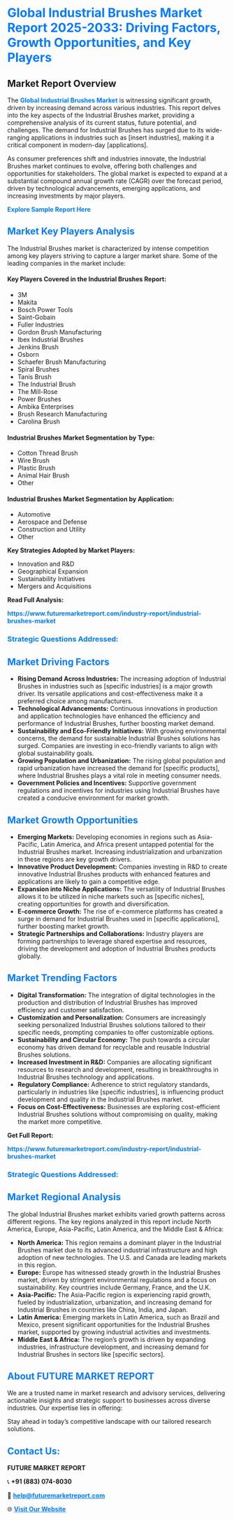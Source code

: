 <h1 style="color: #007BFF;">Global Industrial Brushes Market Report 2025-2033: Driving Factors, Growth Opportunities, and Key Players</h1>

<section id="overview">
<h2>Market Report Overview</h2>
<p>The <a href="https://www.futuremarketreport.com/industry-report/industrial-brushes-market" style="color: #007BFF; text-decoration: none;"><strong>Global Industrial Brushes Market</strong></a> is witnessing significant growth, driven by increasing demand across various industries. This report delves into the key aspects of the Industrial Brushes market, providing a comprehensive analysis of its current status, future potential, and challenges. The demand for Industrial Brushes has surged due to its wide-ranging applications in industries such as [insert industries], making it a critical component in modern-day [applications].</p>
<p>As consumer preferences shift and industries innovate, the Industrial Brushes market continues to evolve, offering both challenges and opportunities for stakeholders. The global market is expected to expand at a substantial compound annual growth rate (CAGR) over the forecast period, driven by technological advancements, emerging applications, and increasing investments by major players.</p>
</section>

<section id="overview">
<p><a href="https://www.futuremarketreport.com/request-sample/reportId=91567" style="color: #007BFF; text-decoration: none;"><strong>Explore Sample Report Here</strong></a></p>
</section>

<section id="key-players">
<h2 style="color: #007BFF;">Market Key Players Analysis</h2>
<p>The Industrial Brushes market is characterized by intense competition among key players striving to capture a larger market share. Some of the leading companies in the market include:</p>
<h4>Key Players Covered in the Industrial Brushes Report:</h4>
<ul><li>3M</li><li>Makita</li><li>Bosch Power Tools</li><li>Saint-Gobain</li><li>Fuller Industries</li><li>Gordon Brush Manufacturing</li><li>Ibex Industrial Brushes</li><li>Jenkins Brush</li><li>Osborn</li><li>Schaefer Brush Manufacturing</li><li>Spiral Brushes</li><li>Tanis Brush</li><li>The Industrial Brush</li><li>The Mill-Rose</li><li>Power Brushes</li><li>Ambika Enterprises</li><li>Brush Research Manufacturing</li><li>Carolina Brush</li></ul>
<h4>Industrial Brushes Market Segmentation by Type:</h4>
<ul><li>Cotton Thread Brush</li><li>Wire Brush</li><li>Plastic Brush</li><li>Animal Hair Brush</li><li>Other</li></ul>

<h4>Industrial Brushes Market Segmentation by Application:</h4>
<ul><li>Automotive</li><li>Aerospace and Defense</li><li>Construction and Utility</li><li>Other</li></ul>
<p><strong>Key Strategies Adopted by Market Players:</strong></p>
<ul>
<li>Innovation and R&D</li>
<li>Geographical Expansion</li>
<li>Sustainability Initiatives</li>
<li>Mergers and Acquisitions</li>
</ul>
</section>

<section>
<p><strong>Read Full Analysis: </strong></p><a href="https://www.futuremarketreport.com/industry-report/industrial-brushes-market" style="color: #007BFF; text-decoration: none;"><strong>https://www.futuremarketreport.com/industry-report/industrial-brushes-market</strong></a>
<h3 style="color: #007BFF;">Strategic Questions Addressed:</h3>
</section>

<section id="driving-factors">
<h2 style="color: #007BFF;">Market Driving Factors</h2>
<ul>
<li><strong>Rising Demand Across Industries:</strong> The increasing adoption of Industrial Brushes in industries such as [specific industries] is a major growth driver. Its versatile applications and cost-effectiveness make it a preferred choice among manufacturers.</li>
<li><strong>Technological Advancements:</strong> Continuous innovations in production and application technologies have enhanced the efficiency and performance of Industrial Brushes, further boosting market demand.</li>
<li><strong>Sustainability and Eco-Friendly Initiatives:</strong> With growing environmental concerns, the demand for sustainable Industrial Brushes solutions has surged. Companies are investing in eco-friendly variants to align with global sustainability goals.</li>
<li><strong>Growing Population and Urbanization:</strong> The rising global population and rapid urbanization have increased the demand for [specific products], where Industrial Brushes plays a vital role in meeting consumer needs.</li>
<li><strong>Government Policies and Incentives:</strong> Supportive government regulations and incentives for industries using Industrial Brushes have created a conducive environment for market growth.</li>
</ul>
</section>

<section id="growth-opportunities">
<h2 style="color: #007BFF;">Market Growth Opportunities</h2>
<ul>
<li><strong>Emerging Markets:</strong> Developing economies in regions such as Asia-Pacific, Latin America, and Africa present untapped potential for the Industrial Brushes market. Increasing industrialization and urbanization in these regions are key growth drivers.</li>
<li><strong>Innovative Product Development:</strong> Companies investing in R&D to create innovative Industrial Brushes products with enhanced features and applications are likely to gain a competitive edge.</li>
<li><strong>Expansion into Niche Applications:</strong> The versatility of Industrial Brushes allows it to be utilized in niche markets such as [specific niches], creating opportunities for growth and diversification.</li>
<li><strong>E-commerce Growth:</strong> The rise of e-commerce platforms has created a surge in demand for Industrial Brushes used in [specific applications], further boosting market growth.</li>
<li><strong>Strategic Partnerships and Collaborations:</strong> Industry players are forming partnerships to leverage shared expertise and resources, driving the development and adoption of Industrial Brushes products globally.</li>
</ul>
</section>

<section id="trending-factors">
<h2 style="color: #007BFF;">Market Trending Factors</h2>
<ul>
<li><strong>Digital Transformation:</strong> The integration of digital technologies in the production and distribution of Industrial Brushes has improved efficiency and customer satisfaction.</li>
<li><strong>Customization and Personalization:</strong> Consumers are increasingly seeking personalized Industrial Brushes solutions tailored to their specific needs, prompting companies to offer customizable options.</li>
<li><strong>Sustainability and Circular Economy:</strong> The push towards a circular economy has driven demand for recyclable and reusable Industrial Brushes solutions.</li>
<li><strong>Increased Investment in R&D:</strong> Companies are allocating significant resources to research and development, resulting in breakthroughs in Industrial Brushes technology and applications.</li>
<li><strong>Regulatory Compliance:</strong> Adherence to strict regulatory standards, particularly in industries like [specific industries], is influencing product development and quality in the Industrial Brushes market.</li>
<li><strong>Focus on Cost-Effectiveness:</strong> Businesses are exploring cost-efficient Industrial Brushes solutions without compromising on quality, making the market more competitive.</li>
</ul>
</section>

<section>
<p><strong>Get Full Report: </strong></p><a href="https://www.futuremarketreport.com/industry-report/industrial-brushes-market" style="color: #007BFF; text-decoration: none;"><strong>https://www.futuremarketreport.com/industry-report/industrial-brushes-market</strong></a>
<h3 style="color: #007BFF;">Strategic Questions Addressed:</h3>
</section>


<section id="regional-analysis">
<h2 style="color: #007BFF;">Market Regional Analysis</h2>
<p>The global Industrial Brushes market exhibits varied growth patterns across different regions. The key regions analyzed in this report include North America, Europe, Asia-Pacific, Latin America, and the Middle East & Africa:</p>
<ul>
<li><strong>North America:</strong> This region remains a dominant player in the Industrial Brushes market due to its advanced industrial infrastructure and high adoption of new technologies. The U.S. and Canada are leading markets in this region.</li>
<li><strong>Europe:</strong> Europe has witnessed steady growth in the Industrial Brushes market, driven by stringent environmental regulations and a focus on sustainability. Key countries include Germany, France, and the U.K.</li>
<li><strong>Asia-Pacific:</strong> The Asia-Pacific region is experiencing rapid growth, fueled by industrialization, urbanization, and increasing demand for Industrial Brushes in countries like China, India, and Japan.</li>
<li><strong>Latin America:</strong> Emerging markets in Latin America, such as Brazil and Mexico, present significant opportunities for the Industrial Brushes market, supported by growing industrial activities and investments.</li>
<li><strong>Middle East & Africa:</strong> The region’s growth is driven by expanding industries, infrastructure development, and increasing demand for Industrial Brushes in sectors like [specific sectors].</li>
</ul>
</section>

<footer>
<h2 style="color: #007BFF;">About FUTURE MARKET REPORT</h2>
<p>We are a trusted name in market research and advisory services, delivering actionable insights and strategic support to businesses across diverse industries. Our expertise lies in offering:</p>

<p>Stay ahead in today’s competitive landscape with our tailored research solutions.</p>

<h2 style="color: #007BFF;">Contact Us:</h2>
<p><strong>FUTURE MARKET REPORT</strong></p>
<p>📞 <strong>+91 (883) 074-8030</strong></p>
<p>📧 <strong><a href="mailto:help@futuremarketreport.com" style="color: #007BFF;">help@futuremarketreport.com</a></strong></p>
<p>🌐 <strong><a href="https://www.futuremarketreport.com/" style="color: #007BFF;">Visit Our Website</a></strong></p>
</footer>